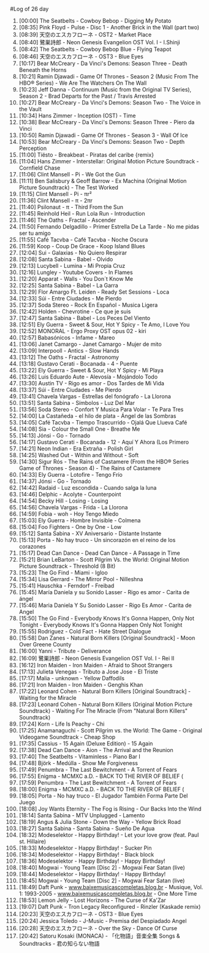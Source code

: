 #Log of 26 day

1. [00:00] The Seatbelts - Cowboy Bebop - Digging My Potato
1. [08:35] Pink Floyd - Pulse - Disc 1 - Another Brick in the Wall (part two)
1. [08:39] 天空のエスカフローネ - OST2 - Market Place
1. [08:40] 鷺巣詩郎 - Neon Genesis Evangelion OST Vol. I - I.Shinji
1. [08:42] The Seatbelts - Cowboy Bebop Blue - Flying Teapot
1. [08:46] 天空のエスカフローネ - OST3 - Blue Eyes
1. [10:17] Bear McCreary - Da Vinci's Demons: Season Three - Death Beneath the Horns
1. [10:21] Ramin Djawadi - Game Of Thrones - Season 2 (Music From The HBO® Series) - We Are The Watchers On The Wall
1. [10:23] Jeff Danna - Continuum (Music from the Original TV Series), Season 2 - Brad Departs for the Past / Travis Arrested
1. [10:27] Bear McCreary - Da Vinci's Demons: Season Two - The Voice in the Vault
1. [10:34] Hans Zimmer - Inception (OST) - Time
1. [10:38] Bear McCreary - Da Vinci's Demons: Season Three - Piero da Vinci
1. [10:50] Ramin Djawadi - Game Of Thrones - Season 3 - Wall Of Ice
1. [10:53] Bear McCreary - Da Vinci's Demons: Season Two - Depth Perception
1. [11:00] Tiësto - Breakbeat - Piratas del caribe {remix}
1. [11:04] Hans Zimmer - Interstellar: Original Motion Picture Soundtrack - Cornfield Chase
1. [11:06] Clint Mansell - Pi - We Got the Gun
1. [11:11] Ben Salisbury & Geoff Barrow - Ex Machina (Original Motion Picture Soundtrack) - The Test Worked
1. [11:15] Clint Mansell - Pi - πr²
1. [11:36] Clint Mansell - π - 2πr
1. [11:40] Psilonaut - π - Third From the Sun
1. [11:45] Reinhold Heil - Run Lola Run - Introduction
1. [11:46] The Oaths - Fractal - Ascender
1. [11:50] Fernando Delgadillo - Primer Estrella De La Tarde - No me pidas ser tu amigo
1. [11:55] Café Tacvba - Café Tacvba - Noche Oscura
1. [11:59] Koop - Coup De Grace - Koop Island Blues
1. [12:04] Sui - Galaxias - No Quiero Respirar
1. [12:08] Santa Sabina - Babel - Olvido
1. [12:13] Lucybell - Lumina - Mi Propia Cruz
1. [12:16] Lungley - Youtube Covers - In Flames
1. [12:20] Apparat - Walls - You Don´t Know Me
1. [12:25] Santa Sabina - Babel - La Garra
1. [12:29] Flor Amargo Ft. Leiden - Ready Set Sessions - Loca
1. [12:33] Súi - Entre Ciudades - Me Pierdo
1. [12:37] Soda Stereo - Rock En Español - Musica Ligera
1. [12:42] Holden - Chevrotine - Ce que je suis
1. [12:47] Santa Sabina - Babel - Los Peces Del Viento
1. [12:51] Ely Guerra - Sweet & Sour, Hot Y Spicy - Te Amo, I Love You
1. [12:52] MONORAL - Ergo Proxy OST opus 02 - kiri
1. [12:57] Babasónicos - Infame - Mareo
1. [13:06] Janet Camargo - Janet Camargo - Mujer de mito
1. [13:09] Interpooll - Antics - Slow Hands
1. [13:12] The Oaths - Fractal - Astronomy
1. [13:18] Gustavo Cerati - Bocanada - 4 - Puente
1. [13:22] Ely Guerra - Sweet & Sour, Hot Y Spicy - Mi Playa
1. [13:26] Luis Eduardo Aute - Alevosía - Mojándolo Todo
1. [13:30] Austin TV - Rigo es amor - Dos Tardes de Mi Vida
1. [13:37] Súi - Entre Ciudades - Me Pierdo
1. [13:41] Chavela Vargas - Estrellas del fonógrafo - La Llorona
1. [13:51] Santa Sabina - Símbolos - Luz Del Mar
1. [13:56] Soda Stereo - Confort Y Musica Para Volar - Te Para Tres
1. [14:00] La Castañeda - el hilo de plata - Ángel de las Sombras
1. [14:05] Café Tacvba - Tiempo Trascurrido - Ojalá Que Llueva Café
1. [14:08] Sia - Colour the Small One - Breathe Me
1. [14:13] Jónsi - Go - Tornado
1. [14:17] Gustavo Cerati - Bocanada - 12 - Aquí Y Ahora (Los Primero
1. [14:21] Neon Indian - Era Extraña - Polish Girl
1. [14:25] Washed Out - Within and Without - Soft
1. [14:30] Sigur Rós - The Rains of Castamere (From the HBO® Series Game of Thrones - Season 4) - The Rains of Castamere
1. [14:33] Ely Guerra - Lotofire - Tengo Frío
1. [14:37] Jónsi - Go - Tornado
1. [14:42] Radaid - Luz escondida - Cuando salga la luna
1. [14:46] Delphic - Acolyte - Counterpoint
1. [14:54] Becky Hill - Losing - Losing
1. [14:56] Chavela Vargas - Frida - La Llorona
1. [14:59] Fobia - woh - Hoy Tengo Miedo
1. [15:03] Ely Guerra - Hombre Invisible - Colmena
1. [15:04] Foo Fighters - One by One - Low
1. [15:12] Santa Sabina - XV Aniversario - Distante Instante
1. [15:13] Porta - No hay truco - Un sincorazón en el reino de los corazones
1. [15:17] Dead Can Dance - Dead Can Dance - A Passage in Time
1. [15:21] Brian LeBarton - Scott Pilgrim Vs. the World: Original Motion Picture Soundtrack - Threshold (8 Bit)
1. [15:23] The Go Find - Miami - Igloo
1. [15:34] Lisa Gerrard - The Mirror Pool - Nilleshna
1. [15:41] Hauschka - Ferndorf - Freibad
1. [15:45] María Daniela y su Sonido Lasser - Rigo es amor - Carita de ángel
1. [15:46] Maria Daniela Y Su Sonido Lasser - Rigo Es Amor - Carita de Angel
1. [15:50] The Go Find - Everybody Knows It's Gonna Happen, Only Not Tonight - Everybody Knows It's Gonna Happen Only Not Tonight
1. [15:55] Rodriguez - Cold Fact - Hate Street Dialogue
1. [15:58] Dan Zanes - Natural Born Killers [Original Soundtrack] - Moon Over Greene County
1. [16:00] Yanni - Tribute - Deliverance
1. [16:09] 鷺巣詩郎 - Neon Genesis Evangelion OST Vol. I - Rei Ⅱ
1. [16:12] Iron Maiden - Iron Maiden - Afraid to Shoot Strangers
1. [17:13] Julieta Venegas - Tributo a Jose Jose - El Triste
1. [17:17] Malia - unknown - Yellow Daffodils
1. [17:21] Iron Maiden - Iron Maiden - Genghis Khan
1. [17:22] Leonard Cohen - Natural Born Killers [Original Soundtrack] - Waiting for the Miracle
1. [17:23] Leonard Cohen - Natural Born Killers (Original Motion Picture Soundtrack) - Waiting For The Miracle (From "Natural Born Killers" Soundtrack)
1. [17:24] Korn - Life Is Peachy - Chi
1. [17:25] Anamanaguchi - Scott Pilgrim vs. the World: The Game - Original Videogame Soundtrack - Cheap Shop
1. [17:35] Cassius - 15 Again (Deluxe Edition) - 15 Again
1. [17:38] Dead Can Dance - Aion - The Arrival and the Reunion
1. [17:40] The Seatbelts - Vitaminless - Piano Bar I
1. [17:48] Björk - Medúlla - Show Me Forgiveness
1. [17:49] Penumbra - The Last Bewitchment - A Torrent of Fears
1. [17:55] Enigma - MCMXC a.D. - BACK TO THE RIVER OF BELIEF (
1. [17:59] Penumbra - The Last Bewitchment - A Torrent of Fears
1. [18:00] Enigma - MCMXC a.D. - BACK TO THE RIVER OF BELIEF (
1. [18:05] Porta - No hay truco - El Jugador También Forma Parte Del Juego
1. [18:08] Joy Wants Eternity - The Fog is Rising - Our Backs Into the Wind
1. [18:14] Santa Sabina - MTV Unplugged - Lamento
1. [18:19] Angus & Julia Stone - Down the Way - Yellow Brick Road
1. [18:27] Santa Sabina - Santa Sabina - Sueño De Agua
1. [18:32] Modeselektor - Happy Birthday! - Let your love grow (feat. Paul st. Hillaire)
1. [18:33] Modeselektor - Happy Birthday! - Sucker Pin
1. [18:34] Modeselektor - Happy Birthday! - Black block
1. [18:36] Modeselektor - Happy Birthday! - Happy Birthday!
1. [18:40] Mogwai - Young Team [Disc 2] - Mogwai Fear Satan (live)
1. [18:44] Modeselektor - Happy Birthday! - Happy Birthday!
1. [18:45] Mogwai - Young Team [Disc 2] - Mogwai Fear Satan (live)
1. [18:49] Daft Punk - www.baixemusicascompletas.blog.br - Musique, Vol. 1: 1993-2005 - www.baixemusicascompletas.blog.br - One More Time
1. [18:53] Lemon Jelly - Lost Horizons - The Curse of Ka'Zar
1. [19:07] Daft Punk - Tron Legacy Reconfigured - Rinzler (Kaskade remix)
1. [20:23] 天空のエスカフローネ - OST3 - Blue Eyes
1. [20:24] Jessica Toledo - J-Music - Premisa del Despiadado Angel
1. [20:28] 天空のエスカフローネ - Over the Sky - Dance Of Curse
1. [20:42] Satoru Kosaki (MONACA) - 「化物語」音楽全集 Songs & Soundtracks - 君の知らない物語
